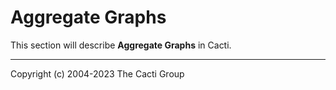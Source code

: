 # Aggregate Graphs

This section will describe **Aggregate Graphs** in Cacti.

---
<copy>Copyright (c) 2004-2023 The Cacti Group</copy>

